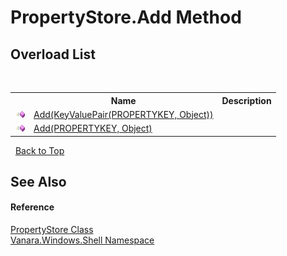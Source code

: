 # PropertyStore.Add Method 
 


## Overload List
&nbsp;<table><tr><th></th><th>Name</th><th>Description</th></tr><tr><td>![Public method](media/pubmethod.gif "Public method")</td><td><a href="a526d8b5-082b-e7c4-e04f-317744460a54">Add(KeyValuePair(PROPERTYKEY, Object))</a></td><td /></tr><tr><td>![Public method](media/pubmethod.gif "Public method")</td><td><a href="5b751e33-453e-d493-5288-3c11a59e6b75">Add(PROPERTYKEY, Object)</a></td><td /></tr></table>&nbsp;
<a href="#propertystore.add-method">Back to Top</a>

## See Also


#### Reference
<a href="645b387b-035a-14f3-444b-f9d2bed24e20">PropertyStore Class</a><br /><a href="be182789-447d-1423-b31f-7fd1f1f04ab2">Vanara.Windows.Shell Namespace</a><br />